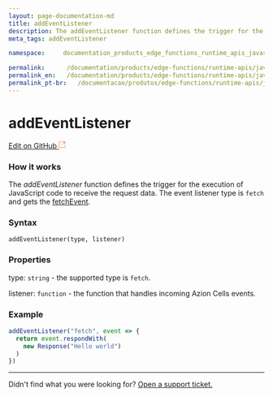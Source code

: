 ```yaml
---
layout: page-documentation-md
title: addEventListener
description: The addEventListener function defines the trigger for the execution of JavaScript code, receiving the request data.
meta_tags: addEventListener

namespace:     documentation_products_edge_functions_runtime_apis_javascript_event_listener

permalink:      /documentation/products/edge-functions/runtime-apis/javascript/add-event-listener/
permalink_en:   /documentation/products/edge-functions/runtime-apis/javascript/add-event-listener/
permalink_pt-br:   /documentacao/produtos/edge-functions/runtime-apis/javascript/add-event-listener/
---
```

# add**EventListener**

[Edit on GitHub <svg width="14" height="14" xmlns="http://www.w3.org/2000/svg"><g fill="none" stroke="#F3652B"><path d="M4.81.71H.672v11.43H12.1V8.001" stroke-width=".8"/><path d="M6.87.786h5.155V5.94M6.31 6.5L12.026.786"/></g></svg>](https://github.com/aziontech/docs_en/edit/master/edge-functions/runtime-apis/javascript/add-event-listener/2021-01-14-index.md)

### How it works

The _addEventListener_ function defines the trigger for the execution of JavaScript code to receive the request data. The event listener type is `fetch` and gets the [fetchEvent](https://www.azion.com/en/documentation/products/edge-functions/runtime-apis/javascript/fetch-event/).

### Syntax

`addEventListener(type, listener)`

### Properties

type: `string` - the supported type is `fetch`.

listener: `function` - the function that handles incoming Azion Cells events. 

### Example

~~~javascript
addEventListener("fetch", event => {
  return event.respondWith(
    new Response("Hello world")
  )
})
~~~



---

Didn't find what you were looking for? [Open a support ticket.](https://tickets.azion.com/)
